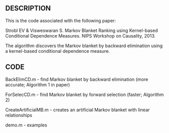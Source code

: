 DESCRIPTION
-----------

This is the code associated with the following paper:

Strobl EV & Visweswaran S. Markov Blanket Ranking using Kernel-based Conditional Dependence Measures. NIPS Workshop on Causality, 2013.

The algorithm discovers the Markov blanket by backward elimination using a kernel-based conditional dependence measure.

CODE
----

BackElimCD.m - find Markov blanket by backward elimination (more accurate; Algorithm 1 in paper)

ForSelecCD.m - find Markov blanket by forward selection (faster; Algorithm 2)

CreateArtificialMB.m - creates an artificial Markov blanket with linear relationships

demo.m - examples

